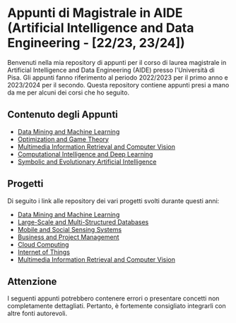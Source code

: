 # Appunti di Magistrale in AIDE (Artificial Intelligence and Data Engineering - [22/23, 23/24])

Benvenuti nella mia repository di appunti per il corso di laurea magistrale in Artificial Intelligence and Data Engineering (AIDE) presso l'Università di Pisa. Gli appunti fanno riferimento al periodo 2022/2023 per il primo anno e 2023/2024 per il secondo. Questa repository contiene appunti presi a mano da me per alcuni dei corsi che ho seguito.

## Contenuto degli Appunti

- [Data Mining and Machine Learning](https://github.com/gabrielemarino-gm/Appunti-AIDE-unipi/tree/main/Data%20Mining%20and%20Machine%20Learning)
- [Optimization and Game Theory](https://github.com/gabrielemarino-gm/Appunti-AIDE-unipi/tree/main/Optimization%20and%20Game%20Theory)
- [Multimedia Information Retrieval and Computer Vision](https://github.com/gabrielemarino-gm/Appunti-AIDE-unipi/tree/main/Multimedia%20Information%20Retrieval%20and%20Computer%20Vision)
- [Computational Intelligence and Deep Learning](https://github.com/gabrielemarino-gm/Appunti-AIDE-unipi/tree/main/Computational%20Intelligence%20and%20Deep%20Learning)
- [Symbolic and Evolutionary Artificial Intelligence](https://github.com/gabrielemarino-gm/Appunti-AIDE-unipi/tree/main/Symbolic%20and%20Evolutionary%20Artificial%20Intelligence)

## Progetti

Di seguito i link alle repository dei vari progetti svolti durante questi anni:

- [Data Mining and Machine Learning](https://github.com/gabrielemarino-gm/StellarClassificator)
- [Large-Scale and Multi-Structured Databases](https://github.com/gabrielemarino-gm/Neo4Food)
- [Mobile and Social Sensing Systems](https://github.com/gabrielemarino-gm/Emotion-Tracker)
- [Business and Project Management](https://github.com/gabrielemarino-gm/Business-ProjectManagement-project)
- [Cloud Computing](https://github.com/gabrielemarino-gm/Hadoop-BloomFilter)
- [Internet of Things](https://github.com/gabrielemarino-gm/IOT-F1-Temperature-Tyres)
- [Multimedia Information Retrieval and Computer Vision](https://github.com/gabrielemarino-gm/Search-Engine-MIRCV)

## Attenzione

I seguenti appunti potrebbero contenere errori o presentare concetti non completamente dettagliati. Pertanto, è fortemente consigliato integrarli con altre fonti autorevoli.
